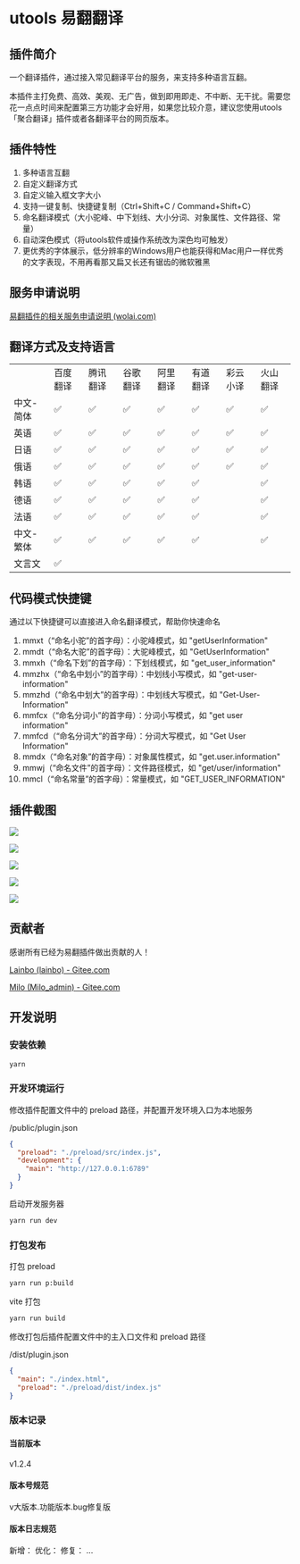 # utools 易翻翻译

## 插件简介

一个翻译插件，通过接入常见翻译平台的服务，来支持多种语言互翻。

本插件主打免费、高效、美观、无广告，做到即用即走、不中断、无干扰。需要您花一点点时间来配置第三方功能才会好用，如果您比较介意，建议您使用utools「聚合翻译」插件或者各翻译平台的网页版本。


## 插件特性

1. 多种语言互翻
2. 自定义翻译方式
3. 自定义输入框文字大小
4. 支持一键复制、快捷键复制（Ctrl+Shift+C / Command+Shift+C）
5. 命名翻译模式（大小驼峰、中下划线、大小分词、对象属性、文件路径、常量）
6. 自动深色模式（将utools软件或操作系统改为深色均可触发）
7. 更优秀的字体展示，低分辨率的Windows用户也能获得和Mac用户一样优秀的文字表现，不用再看那又扁又长还有锯齿的微软雅黑


## 服务申请说明

[易翻插件的相关服务申请说明 (wolai.com)](https://www.wolai.com/jtSV7oah6M7rErz2RMFzo)

## 翻译方式及支持语言

|||||||||
|-|-|-|-|-|-|-|-|
||百度翻译|腾讯翻译|谷歌翻译|阿里翻译|有道翻译|彩云小译|火山翻译|
|中文-简体|✅|✅|✅|✅|✅|✅|✅|
|英语|✅|✅|✅|✅|✅|✅|✅|
|日语|✅|✅|✅|✅|✅|✅|✅|
|俄语|✅|✅|✅|✅|✅|✅|✅|
|韩语|✅|✅|✅|✅|✅||✅|
|德语|✅|✅|✅|✅|✅||✅|
|法语|✅|✅|✅|✅|✅||✅|
|中文-繁体|✅|✅|✅|✅|✅||✅|
|文言文|✅|||||||

## 代码模式快捷键

通过以下快捷键可以直接进入命名翻译模式，帮助你快速命名

1. mmxt（“命名小驼”的首字母）：小驼峰模式，如 "getUserInformation"
2. mmdt（“命名大驼”的首字母）：大驼峰模式，如 "GetUserInformation"
3. mmxh（“命名下划”的首字母）：下划线模式，如 "get_user_information"
4. mmzhx（“命名中划小”的首字母）：中划线小写模式，如 "get-user-information"
5. mmzhd（“命名中划大”的首字母）：中划线大写模式，如 "Get-User-Information"
6. mmfcx（“命名分词小”的首字母）：分词小写模式，如 "get user information"
7. mmfcd（“命名分词大”的首字母）：分词大写模式，如 "Get User Information"
8. mmdx（“命名对象”的首字母）：对象属性模式，如 "get.user.information"
9. mmwj（“命名文件”的首字母）：文件路径模式，如 "get/user/information"
10. mmcl（“命名常量”的首字母）：常量模式，如 "GET_USER_INFORMATION"

## 插件截图

![](doc/1.png) 

![](doc/2.png) 

![](doc/3.png) 

![](doc/4.png) 

![](doc/5.png) 


## 贡献者

感谢所有已经为易翻插件做出贡献的人！

[Lainbo (lainbo) - Gitee.com](https://gitee.com/lainbo)

[Milo (Milo_admin) - Gitee.com](https://gitee.com/Milo_admin)


## 开发说明

### 安装依赖

```bash
yarn
```

### 开发环境运行

修改插件配置文件中的 preload 路径，并配置开发环境入口为本地服务

/public/plugin.json

```json
{
  "preload": "./preload/src/index.js",
  "development": {
    "main": "http://127.0.0.1:6789"
  }
}
```

启动开发服务器

```bash
yarn run dev
```

### 打包发布

打包 preload

```bash
yarn run p:build
```

vite 打包

```bash
yarn run build
```

修改打包后插件配置文件中的主入口文件和 preload 路径

/dist/plugin.json

```json
{
  "main": "./index.html",
  "preload": "./preload/dist/index.js"
}
```

### 版本记录

#### 当前版本
v1.2.4

#### 版本号规范

v大版本.功能版本.bug修复版

#### 版本日志规范

新增：
优化：
修复：
...
